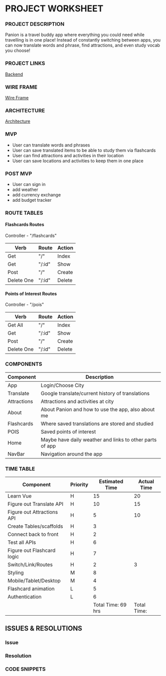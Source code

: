 # PROJECT WORKSHEET

### PROJECT DESCRIPTION

Panion is a travel buddy app where everything you could need while travelling is in one place! Instead of constantly switching between apps, you can now translate words and phrase, find attractions, and even study vocab you choose!

### PROJECT LINKS

[Backend]()

### WIRE FRAME

[Wire Frame](https://wireframepro.mockflow.com/view/M939316752bfaa091186ddd9d154b115d1603462373599#/page/257ef942b81d43aaad8abb3d7b5d5cb6)

### ARCHITECTURE

[Architecture](https://docs.google.com/drawings/d/1_CwUrQV9eqZGwslFzHCxl4eNz5BhPPd8lNYcYDlXYt0/edit)

### MVP

- User can translate words and phrases
- User can save translated items to be able to study them via flashcards
- User can find attractions and activities in their location
- User can save locations and activities to keep them in one place

### POST MVP

- User can sign in
- add weather
- add currency exchange
- add budget tracker

### ROUTE TABLES

#### Flashcards Routes

Controller - "/flashcards"

| Verb       | Route  | Action |
| ---------- | ------ | ------ |
| Get        | "/"    | Index  |
| Get        | "/:id" | Show   |
| Post       | "/"    | Create |
| Delete One | "/:id" | Delete |

#### Points of Interest Routes

Controller - "/pois"

| Verb       | Route  | Action |
| ---------- | ------ | ------ |
| Get All    | "/"    | Index  |
| Get        | "/:id" | Show   |
| Post       | "/"    | Create |
| Delete One | "/:id" | Delete |

### COMPONENTS

| Component   | Description                                              |
| ----------- | -------------------------------------------------------- |
| App         | Login/Choose City                                        |
| Translate   | Google translate/current history of translations         |
| Attractions | Attractions and activities at city                       |
| About       | About Panion and how to use the app, also about me       |
| Flashcards  | Where saved translations are stored and studied          |
| POIS        | Saved points of interest                                 |
| Home        | Maybe have daily weather and links to other parts of app |
| NavBar      | Navigation around the app                                |

### TIME TABLE

| Component                  | Priority | Estimated Time     | Actual Time |
| -------------------------- | -------- | ------------------ | ----------- |
| Learn Vue                  | H        | 15                 | 20          |
| Figure out Translate API   | H        | 10                 | 15          |
| Figure out Attractions API | H        | 5                  | 10          |
| Create Tables/scaffolds    | H        | 3                  |             |
| Connect back to front      | H        | 2                  |             |
| Test all APIs              | H        | 6                  |             |
| Figure out Flashcard logic | H        | 7                  |             |
| Switch/Link/Routes         | H        | 2                  |  3           |
| Styling                    | M        | 8                  |             |
| Mobile/Tablet/Desktop      | M        | 4                  |             |
| Flashcard animation        | L        | 5                  |             |
| Authentication             | L        | 6                  |             |
|                            |          | Total Time: 69 hrs | Total Time: |

## ISSUES & RESOLUTIONS

### Issue

### Resolution

### CODE SNIPPETS
